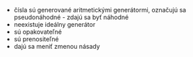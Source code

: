 - čísla sú generované aritmetickými generátormi, označujú sa pseudonáhodné - zdajú sa byť náhodné
- neexistuje ideálny generátor
- sú opakovateľné
- sú prenositeľné
- dajú sa meniť zmenou násady